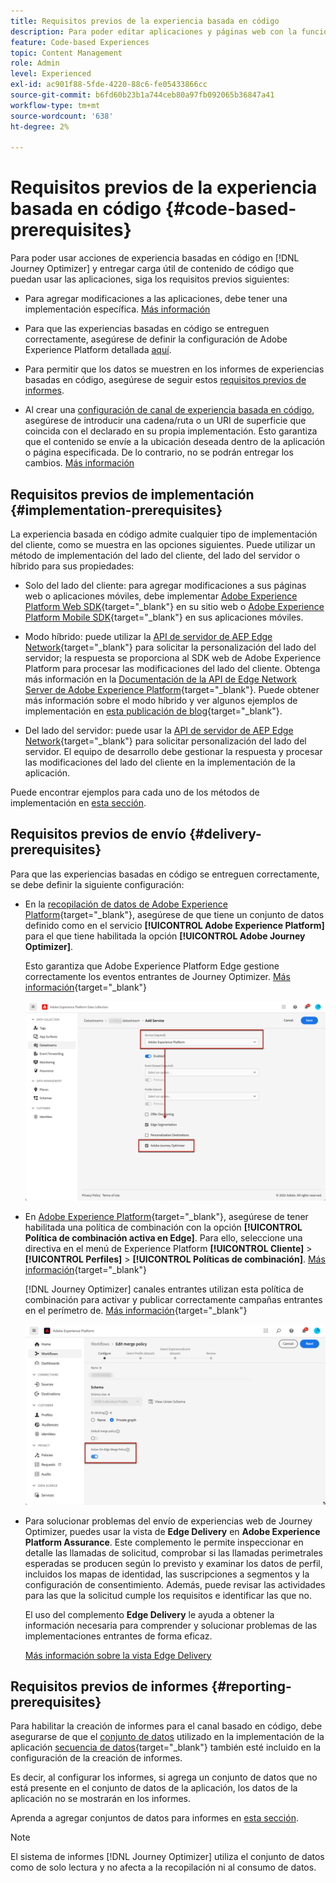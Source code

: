 ```yaml
---
title: Requisitos previos de la experiencia basada en código
description: Para poder editar aplicaciones y páginas web con la función basada en código de Journey Optimizer, siga los requisitos previos de esta página
feature: Code-based Experiences
topic: Content Management
role: Admin
level: Experienced
exl-id: ac901f88-5fde-4220-88c6-fe05433866cc
source-git-commit: b6fd60b23b1a744ceb80a97fb092065b36847a41
workflow-type: tm+mt
source-wordcount: '638'
ht-degree: 2%

---
```


# Requisitos previos de la experiencia basada en código {#code-based-prerequisites}

Para poder usar acciones de experiencia basadas en código en [!DNL Journey Optimizer] y entregar carga útil de contenido de código que puedan usar las aplicaciones, siga los requisitos previos siguientes:

* Para agregar modificaciones a las aplicaciones, debe tener una implementación específica. [Más información](#implementation-prerequisites)

* Para que las experiencias basadas en código se entreguen correctamente, asegúrese de definir la configuración de Adobe Experience Platform detallada [aquí](#delivery-prerequisites).

* Para permitir que los datos se muestren en los informes de experiencias basadas en código, asegúrese de seguir estos [requisitos previos de informes](#reporting-prerequisites).

* Al crear una [configuración de canal de experiencia basada en código](code-based-configuration.md), asegúrese de introducir una cadena/ruta o un URI de superficie que coincida con el declarado en su propia implementación. Esto garantiza que el contenido se envíe a la ubicación deseada dentro de la aplicación o página especificada. De lo contrario, no se podrán entregar los cambios. [Más información](code-based-surface.md)

## Requisitos previos de implementación {#implementation-prerequisites}

La experiencia basada en código admite cualquier tipo de implementación del cliente, como se muestra en las opciones siguientes. Puede utilizar un método de implementación del lado del cliente, del lado del servidor o híbrido para sus propiedades:

* Solo del lado del cliente: para agregar modificaciones a sus páginas web o aplicaciones móviles, debe implementar [Adobe Experience Platform Web SDK](https://experienceleague.adobe.com/docs/platform-learn/implement-web-sdk/overview.html?lang=es){target="_blank"} en su sitio web o [Adobe Experience Platform Mobile SDK](https://developer.adobe.com/client-sdks/documentation/){target="_blank"} en sus aplicaciones móviles.

* Modo híbrido: puede utilizar la [API de servidor de AEP Edge Network](https://experienceleague.adobe.com/docs/experience-platform/edge-network-server-api/data-collection/interactive-data-collection.html?lang=es){target="_blank"} para solicitar la personalización del lado del servidor; la respuesta se proporciona al SDK web de Adobe Experience Platform para procesar las modificaciones del lado del cliente. Obtenga más información en la [Documentación de la API de Edge Network Server de Adobe Experience Platform](https://experienceleague.adobe.com/docs/experience-platform/edge-network-server-api/overview.html){target="_blank"}. Puede obtener más información sobre el modo híbrido y ver algunos ejemplos de implementación en [esta publicación de blog](https://blog.developer.adobe.com/hybrid-personalization-in-the-adobe-experience-platform-web-sdk-6a1bb674bf41){target="_blank"}.

* Del lado del servidor: puede usar la [API de servidor de AEP Edge Network](https://experienceleague.adobe.com/docs/experience-platform/edge-network-server-api/data-collection/interactive-data-collection.html?lang=es){target="_blank"} para solicitar personalización del lado del servidor. El equipo de desarrollo debe gestionar la respuesta y procesar las modificaciones del lado del cliente en la implementación de la aplicación.

Puede encontrar ejemplos para cada uno de los métodos de implementación en [esta sección](code-based-implementation-samples.md).

## Requisitos previos de envío {#delivery-prerequisites}

Para que las experiencias basadas en código se entreguen correctamente, se debe definir la siguiente configuración:

* En la [recopilación de datos de Adobe Experience Platform](https://experienceleague.adobe.com/docs/experience-platform/edge/datastreams/overview.html?lang=es){target="_blank"}, asegúrese de que tiene un conjunto de datos definido como en el servicio **[!UICONTROL Adobe Experience Platform]** para el que tiene habilitada la opción **[!UICONTROL Adobe Journey Optimizer]**.

  Esto garantiza que Adobe Experience Platform Edge gestione correctamente los eventos entrantes de Journey Optimizer. [Más información](https://experienceleague.adobe.com/docs/experience-platform/edge/datastreams/configure.html){target="_blank"}

  ![](../web/assets/web-aep-datastream-ajo.png)

* En [Adobe Experience Platform](https://experienceleague.adobe.com/docs/experience-platform/profile/home.html?lang=es){target="_blank"}, asegúrese de tener habilitada una política de combinación con la opción **[!UICONTROL Política de combinación activa en Edge]**. Para ello, seleccione una directiva en el menú de Experience Platform **[!UICONTROL Cliente]** > **[!UICONTROL Perfiles]** > **[!UICONTROL Políticas de combinación]**. [Más información](https://experienceleague.adobe.com/docs/experience-platform/profile/merge-policies/ui-guide.html#configure){target="_blank"}

  [!DNL Journey Optimizer] canales entrantes utilizan esta política de combinación para activar y publicar correctamente campañas entrantes en el perímetro de. [Más información](https://experienceleague.adobe.com/docs/experience-platform/profile/merge-policies/ui-guide.html?lang=es){target="_blank"}

  ![](../web/assets/web-aep-merge-policy.png)

* Para solucionar problemas del envío de experiencias web de Journey Optimizer, puedes usar la vista de **Edge Delivery** en **Adobe Experience Platform Assurance**. Este complemento le permite inspeccionar en detalle las llamadas de solicitud, comprobar si las llamadas perimetrales esperadas se producen según lo previsto y examinar los datos de perfil, incluidos los mapas de identidad, las suscripciones a segmentos y la configuración de consentimiento. Además, puede revisar las actividades para las que la solicitud cumple los requisitos e identificar las que no.

  El uso del complemento **Edge Delivery** le ayuda a obtener la información necesaria para comprender y solucionar problemas de las implementaciones entrantes de forma eficaz.

  [Más información sobre la vista Edge Delivery](https://experienceleague.adobe.com/es/docs/experience-platform/assurance/view/edge-delivery)

## Requisitos previos de informes {#reporting-prerequisites}

Para habilitar la creación de informes para el canal basado en código, debe asegurarse de que el [conjunto de datos](../data/get-started-datasets.md) utilizado en la implementación de la aplicación [secuencia de datos](https://experienceleague.adobe.com/docs/experience-platform/datastreams/overview.html){target="_blank"} también esté incluido en la configuración de la creación de informes.

Es decir, al configurar los informes, si agrega un conjunto de datos que no está presente en el conjunto de datos de la aplicación, los datos de la aplicación no se mostrarán en los informes.

Aprenda a agregar conjuntos de datos para informes en [esta sección](../reports/reporting-configuration.md#add-datasets).

>[!NOTE]
>
>El sistema de informes [!DNL Journey Optimizer] utiliza el conjunto de datos como de solo lectura y no afecta a la recopilación ni al consumo de datos.
